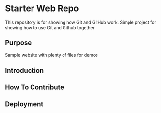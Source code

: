 # Starter Web Repo

This repository is for showing how Git and GitHub work. Simple project for showing how to use Git and Github together

## Purpose

Sample website with plenty of files for demos

## Introduction

## How To Contribute

## Deployment
